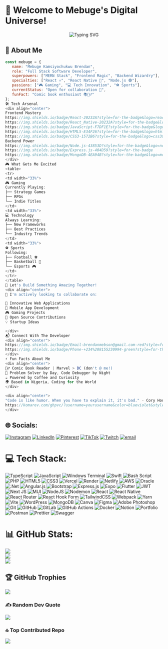 # 🚀 Welcome to Mebuge's Digital Universe! 

<div align="center">
 
![Typing SVG](https://readme-typing-svg.herokuapp.com?font=Fira+Code&pause=1000&color=36BCF7&center=true&vCenter=true&width=435&lines=Hi%2C+I'm+Mebuge+Kamsiyochukwu+Brendan!;MERN+Stack+Wizard+%F0%9F%A7%99%E2%80%8D%E2%99%82%EF%B8;Frontend+%26+Backend+Master;React+%26+React+Native+Expert;Always+Ready+to+Collaborate!)

</div>

## 🎯 About Me

```javascript
const mebuge = {
   name: "Mebuge Kamsiyochukwu Brendan",
   role: "Full Stack Software Developer",
   superpowers: ["MERN Stack", "Frontend Magic", "Backend Wizardry"],
   specialties: ["React ⚛️", "React Native 📱", "Node.js 🟢"],
   passions: ["🎮 Gaming", "💻 Tech Innovation", "⚽ Sports"],
   currentStatus: "Open for collaboration 🤝",
   funFact: "Comic book enthusiast 📚🦸‍♂️"
};
🛠️ Tech Arsenal
<div align="center">
Frontend Mastery
https://img.shields.io/badge/React-20232A?style=for-the-badge&logo=react&logoColor=61DAFB
https://img.shields.io/badge/React_Native-20232A?style=for-the-badge&logo=react&logoColor=61DAFB
https://img.shields.io/badge/JavaScript-F7DF1E?style=for-the-badge&logo=javascript&logoColor=black
https://img.shields.io/badge/HTML5-E34F26?style=for-the-badge&logo=html5&logoColor=white
https://img.shields.io/badge/CSS3-1572B6?style=for-the-badge&logo=css3&logoColor=white
Backend Power
https://img.shields.io/badge/Node.js-43853D?style=for-the-badge&logo=node.js&logoColor=white
https://img.shields.io/badge/Express.js-404D59?style=for-the-badge
https://img.shields.io/badge/MongoDB-4EA94B?style=for-the-badge&logo=mongodb&logoColor=white
</div>
🎮 What Gets Me Excited
<table>
<tr>
<td width="33%">
🎮 Gaming
Currently Playing:
├── Strategy Games
├── RPGs  
└── Indie Titles
</td>
<td width="33%">
💻 Technology
Always Learning:
├── New Frameworks
├── Best Practices
└── Industry Trends
</td>
<td width="33%">
⚽ Sports
Following:
├── Football ⚽
├── Basketball 🏀
└── Esports 🎮
</td>
</tr>
</table>
🤝 Let's Build Something Amazing Together!
<div align="center">
💞️ I'm actively looking to collaborate on:

🌟 Innovative Web Applications
📱 Mobile App Development
🎮 Gaming Projects
🚀 Open Source Contributions
💡 Startup Ideas

</div>
📬 Connect With The Developer
<div align="center">
https://img.shields.io/badge/Email-brendanmebson@gmail.com-red?style=for-the-badge&logo=gmail&logoColor=white
https://img.shields.io/badge/Phone-+234%208155230994-green?style=for-the-badge&logo=whatsapp&logoColor=white
</div>
⚡ Fun Facts About Me
<div align="center">
🦸‍♂️ Comic Book Reader | Marvel > DC (don't @ me!)
🎯 Problem Solver by Day, Code Debugger by Night
☕ Powered by Coffee and Curiosity
🌍 Based in Nigeria, Coding for the World
</div>

<div align="center">
"Code is like humor. When you have to explain it, it's bad." - Cory House
https://komarev.com/ghpvc/?username=yourusername&color=blueviolet&style=for-the-badge
</div>
```


## 🌐 Socials:
[![Instagram](https://img.shields.io/badge/Instagram-%23E4405F.svg?logo=Instagram&logoColor=white)](https://instagram.com/_boy_like_brendan) [![LinkedIn](https://img.shields.io/badge/LinkedIn-%230077B5.svg?logo=linkedin&logoColor=white)](https://www.linkedin.com/in/kamsiyochukwu-mebuge) [![Pinterest](https://img.shields.io/badge/Pinterest-%23E60023.svg?logo=Pinterest&logoColor=white)](https://pinterest.com/Brendanmebson) [![TikTok](https://img.shields.io/badge/TikTok-%23000000.svg?logo=TikTok&logoColor=white)](https://tiktok.com/@_boy_like_brendan) [![Twitch](https://img.shields.io/badge/Twitch-%239146FF.svg?logo=Twitch&logoColor=white)](https://twitch.tv/Brendanmebson) [![email](https://img.shields.io/badge/Email-D14836?logo=gmail&logoColor=white)](mailto:brendanmebson@gmail.com) 

# 💻 Tech Stack:
![TypeScript](https://img.shields.io/badge/typescript-%23007ACC.svg?style=for-the-badge&logo=typescript&logoColor=white) ![JavaScript](https://img.shields.io/badge/javascript-%23323330.svg?style=for-the-badge&logo=javascript&logoColor=%23F7DF1E) ![Windows Terminal](https://img.shields.io/badge/Windows%20Terminal-%234D4D4D.svg?style=for-the-badge&logo=windows-terminal&logoColor=white) ![Swift](https://img.shields.io/badge/swift-F54A2A?style=for-the-badge&logo=swift&logoColor=white) ![Bash Script](https://img.shields.io/badge/bash_script-%23121011.svg?style=for-the-badge&logo=gnu-bash&logoColor=white) ![PHP](https://img.shields.io/badge/php-%23777BB4.svg?style=for-the-badge&logo=php&logoColor=white) ![HTML5](https://img.shields.io/badge/html5-%23E34F26.svg?style=for-the-badge&logo=html5&logoColor=white) ![CSS3](https://img.shields.io/badge/css3-%231572B6.svg?style=for-the-badge&logo=css3&logoColor=white) ![Vercel](https://img.shields.io/badge/vercel-%23000000.svg?style=for-the-badge&logo=vercel&logoColor=white) ![Render](https://img.shields.io/badge/Render-%46E3B7.svg?style=for-the-badge&logo=render&logoColor=white) ![Netlify](https://img.shields.io/badge/netlify-%23000000.svg?style=for-the-badge&logo=netlify&logoColor=#00C7B7) ![AWS](https://img.shields.io/badge/AWS-%23FF9900.svg?style=for-the-badge&logo=amazon-aws&logoColor=white) ![Oracle](https://img.shields.io/badge/Oracle-F80000?style=for-the-badge&logo=oracle&logoColor=white) ![.Net](https://img.shields.io/badge/.NET-5C2D91?style=for-the-badge&logo=.net&logoColor=white) ![Angular.js](https://img.shields.io/badge/angular.js-%23E23237.svg?style=for-the-badge&logo=angularjs&logoColor=white) ![Bootstrap](https://img.shields.io/badge/bootstrap-%238511FA.svg?style=for-the-badge&logo=bootstrap&logoColor=white) ![Express.js](https://img.shields.io/badge/express.js-%23404d59.svg?style=for-the-badge&logo=express&logoColor=%2361DAFB) ![Expo](https://img.shields.io/badge/expo-1C1E24?style=for-the-badge&logo=expo&logoColor=#D04A37) ![Flutter](https://img.shields.io/badge/Flutter-%2302569B.svg?style=for-the-badge&logo=Flutter&logoColor=white) ![JWT](https://img.shields.io/badge/JWT-black?style=for-the-badge&logo=JSON%20web%20tokens) ![Next JS](https://img.shields.io/badge/Next-black?style=for-the-badge&logo=next.js&logoColor=white) ![MUI](https://img.shields.io/badge/MUI-%230081CB.svg?style=for-the-badge&logo=mui&logoColor=white) ![NodeJS](https://img.shields.io/badge/node.js-6DA55F?style=for-the-badge&logo=node.js&logoColor=white) ![Nodemon](https://img.shields.io/badge/NODEMON-%23323330.svg?style=for-the-badge&logo=nodemon&logoColor=%BBDEAD) ![React](https://img.shields.io/badge/react-%2320232a.svg?style=for-the-badge&logo=react&logoColor=%2361DAFB) ![React Native](https://img.shields.io/badge/react_native-%2320232a.svg?style=for-the-badge&logo=react&logoColor=%2361DAFB) ![React Router](https://img.shields.io/badge/React_Router-CA4245?style=for-the-badge&logo=react-router&logoColor=white) ![React Hook Form](https://img.shields.io/badge/React%20Hook%20Form-%23EC5990.svg?style=for-the-badge&logo=reacthookform&logoColor=white) ![TailwindCSS](https://img.shields.io/badge/tailwindcss-%2338B2AC.svg?style=for-the-badge&logo=tailwind-css&logoColor=white) ![Webpack](https://img.shields.io/badge/webpack-%238DD6F9.svg?style=for-the-badge&logo=webpack&logoColor=black) ![Yarn](https://img.shields.io/badge/yarn-%232C8EBB.svg?style=for-the-badge&logo=yarn&logoColor=white) ![Vite](https://img.shields.io/badge/vite-%23646CFF.svg?style=for-the-badge&logo=vite&logoColor=white) ![WordPress](https://img.shields.io/badge/WordPress-%23117AC9.svg?style=for-the-badge&logo=WordPress&logoColor=white) ![MongoDB](https://img.shields.io/badge/MongoDB-%234ea94b.svg?style=for-the-badge&logo=mongodb&logoColor=white) ![Canva](https://img.shields.io/badge/Canva-%2300C4CC.svg?style=for-the-badge&logo=Canva&logoColor=white) ![Figma](https://img.shields.io/badge/figma-%23F24E1E.svg?style=for-the-badge&logo=figma&logoColor=white) ![Adobe Photoshop](https://img.shields.io/badge/adobe%20photoshop-%2331A8FF.svg?style=for-the-badge&logo=adobe%20photoshop&logoColor=white) ![Git](https://img.shields.io/badge/git-%23F05033.svg?style=for-the-badge&logo=git&logoColor=white) ![GitHub](https://img.shields.io/badge/github-%23121011.svg?style=for-the-badge&logo=github&logoColor=white) ![GitLab](https://img.shields.io/badge/gitlab-%23181717.svg?style=for-the-badge&logo=gitlab&logoColor=white) ![GitHub Actions](https://img.shields.io/badge/github%20actions-%232671E5.svg?style=for-the-badge&logo=githubactions&logoColor=white) ![Docker](https://img.shields.io/badge/docker-%230db7ed.svg?style=for-the-badge&logo=docker&logoColor=white) ![Notion](https://img.shields.io/badge/Notion-%23000000.svg?style=for-the-badge&logo=notion&logoColor=white) ![Portfolio](https://img.shields.io/badge/Portfolio-%23000000.svg?style=for-the-badge&logo=firefox&logoColor=#FF7139) ![Postman](https://img.shields.io/badge/Postman-FF6C37?style=for-the-badge&logo=postman&logoColor=white) ![Prettier](https://img.shields.io/badge/prettier-%23F7B93E.svg?style=for-the-badge&logo=prettier&logoColor=black) ![Swagger](https://img.shields.io/badge/-Swagger-%23Clojure?style=for-the-badge&logo=swagger&logoColor=white)
# 📊 GitHub Stats:
![](https://github-readme-stats.vercel.app/api?username=Brendanmebson&theme=dark&hide_border=false&include_all_commits=true&count_private=true)<br/>
![](https://nirzak-streak-stats.vercel.app/?user=Brendanmebson&theme=dark&hide_border=false)<br/>
![](https://github-readme-stats.vercel.app/api/top-langs/?username=Brendanmebson&theme=dark&hide_border=false&include_all_commits=true&count_private=true&layout=compact)

## 🏆 GitHub Trophies
![](https://github-profile-trophy.vercel.app/?username=Brendanmebson&theme=radical&no-frame=false&no-bg=true&margin-w=4)

### ✍️ Random Dev Quote
![](https://quotes-github-readme.vercel.app/api?type=horizontal&theme=radical)

### 🔝 Top Contributed Repo
![](https://github-contributor-stats.vercel.app/api?username=Brendanmebson&limit=5&theme=dark&combine_all_yearly_contributions=true)

<!-- Proudly created with GPRM ( https://gprm.itsvg.in ) -->
<!---
Brendanmebson/Brendanmebson is a ✨ special ✨ repository because its `README.md` (this file) appears on your GitHub profile.
You can click the Preview link to take a look at your changes.
--->
